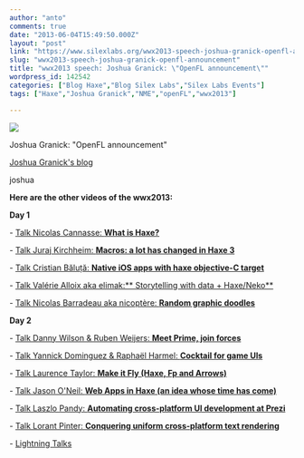 ```yaml
---
author: "anto"
comments: true
date: "2013-06-04T15:49:50.000Z"
layout: "post"
link: "https://www.silexlabs.org/wwx2013-speech-joshua-granick-openfl-announcement/"
slug: "wwx2013-speech-joshua-granick-openfl-announcement"
title: "wwx2013 speech: Joshua Granick: \"OpenFL announcement\""
wordpress_id: 142542
categories: ["Blog Haxe","Blog Silex Labs","Silex Labs Events"]
tags: ["Haxe","Joshua Granick","NME","openFL","wwx2013"]

---
```

[![](https://www.silexlabs.org/wp-content/uploads/2013/06/bandeau-blog-joshua1.jpg)](http://www.joshuagranick.com/blog/)


Joshua Granick: "OpenFL announcement"







[Joshua Granick's blog](http://www.joshuagranick.com/blog/)







joshua













**Here are the other videos of the wwx2013:**













**Day 1**






- [Talk Nicolas Cannasse: **What is Haxe?**](https://www.silexlabs.org/140469/the-blog/wwx2013-speech-nicolas-cannasse-what-is-haxe/)

- [Talk Juraj Kirchheim: **Macros: a lot has changed in Haxe 3**](https://www.silexlabs.org/?p=142242)

- [Talk Cristian Băluță: **Native iOS apps with haxe objective-C target**](https://www.silexlabs.org/?p=142686)

- [Talk Valérie Alloix aka elimak:** Storytelling with data + Haxe/Neko**](https://www.silexlabs.org/?p=142722)

- [Talk Nicolas Barradeau aka nicoptère: **Random graphic doodles**](https://www.silexlabs.org/?p=142737)

**Day 2**

- [Talk Danny Wilson & Ruben Weijers: **Meet Prime, join forces**](https://www.silexlabs.org/?p=142746)

- [Talk Yannick Dominguez & Raphaël Harmel: **Cocktail for game UIs**](https://www.silexlabs.org/?p=142483)

- [Talk Laurence Taylor: **Make it Fly (Haxe, Fp and Arrows)**](https://www.silexlabs.org/143188/the-blog/blog-silex-labs/wwx2013-speech-laurence-taylor-make-it-fly-haxe-fp-and-arrows/)

- [Talk Jason O'Neil: **Web Apps in Haxe (an idea whose time has come)**](https://www.silexlabs.org/?p=142800)

- [Talk Laszlo Pandy: **Automating cross-platform UI development at Prezi**](https://www.silexlabs.org/?p=142721)

- [Talk Lorant Pinter: **Conquering uniform cross-platform text rendering**](https://www.silexlabs.org/?p=142774)

- [Lightning Talks](https://www.silexlabs.org/?p=143115)


















